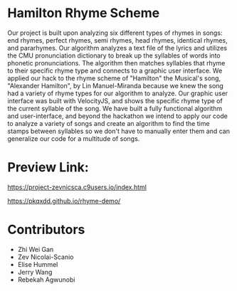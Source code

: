 # Hamilton Rhyme Scheme

Our project is built upon analyzing six different types of rhymes in songs: end rhymes, perfect rhymes, semi rhymes, head rhymes, identical rhymes, and pararhymes. Our algorithm analyzes a text file of the lyrics and utilizes the CMU pronunciation dictionary to break up the syllables of words into phonetic pronunciations. The algorithm then matches syllables that rhyme to their specific rhyme type and connects to a graphic user interface. We applied our hack to the rhyme scheme of "Hamilton" the Musical's song, "Alexander Hamilton", by Lin Manuel-Miranda because we knew the song had a variety of rhyme types for our algorithm to analyze. Our graphic user interface was built with VelocityJS, and shows the specific rhyme type of the current syllable of the song. We have built a fully functional algorithm and user-interface, and beyond the hackathon we intend to apply our code to analyze a variety of songs and create an algorithm to find the time stamps between syllables so we don't have to manually enter them and can generalize our code for a multitude of songs.

# Preview Link:

https://project-zevnicsca.c9users.io/index.html

https://pkqxdd.github.io/rhyme-demo/

# Contributors

- Zhi Wei Gan
- Zev Nicolai-Scanio
- Elise Hummel
- Jerry Wang
- Rebekah Agwunobi
